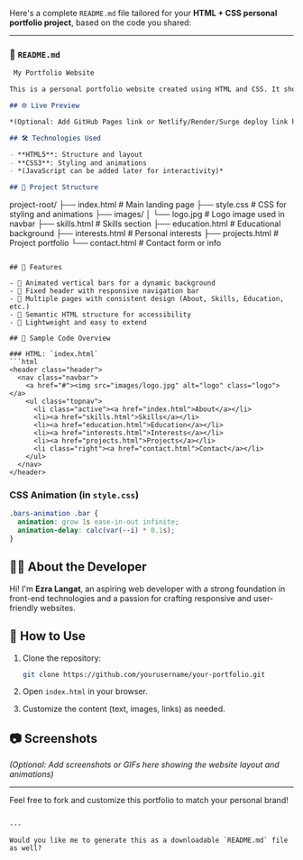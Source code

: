 
 Here's a complete `README.md` file tailored for your **HTML + CSS personal portfolio project**, based on the code you shared:

---

### 📄 `README.md`

```markdown
 My Portfolio Website

This is a personal portfolio website created using HTML and CSS. It showcases a professional profile including skills, education, interests, and projects. The design includes a modern navigation bar, animated bars for visual interest, and responsive layout elements.

## 🌐 Live Preview

*(Optional: Add GitHub Pages link or Netlify/Render/Surge deploy link here if hosted)*

## 🛠️ Technologies Used

- **HTML5**: Structure and layout
- **CSS3**: Styling and animations
- *(JavaScript can be added later for interactivity)*

## 📁 Project Structure

```

project-root/
├── index.html          # Main landing page
├── style.css           # CSS for styling and animations
├── images/
│   └── logo.jpg        # Logo image used in navbar
├── skills.html         # Skills section
├── education.html      # Educational background
├── interests.html      # Personal interests
├── projects.html       # Project portfolio
└── contact.html        # Contact form or info

````

## 🚀 Features

- 🔷 Animated vertical bars for a dynamic background
- 🔷 Fixed header with responsive navigation bar
- 🔷 Multiple pages with consistent design (About, Skills, Education, etc.)
- 🔷 Semantic HTML structure for accessibility
- 🔷 Lightweight and easy to extend

## 📜 Sample Code Overview

### HTML: `index.html`
```html
<header class="header">
  <nav class="navbar">
    <a href="#"><img src="images/logo.jpg" alt="logo" class="logo"></a>
    <ul class="topnav">
      <li class="active"><a href="index.html">About</a></li>
      <li><a href="skills.html">Skills</a></li>
      <li><a href="education.html">Education</a></li>
      <li><a href="interests.html">Interests</a></li>
      <li><a href="projects.html">Projects</a></li>
      <li class="right"><a href="contact.html">Contact</a></li>
    </ul>
  </nav>
</header>
````

### CSS Animation (in `style.css`)

```css
.bars-animation .bar {
  animation: grow 1s ease-in-out infinite;
  animation-delay: calc(var(--i) * 0.1s);
}
```

## 🧑‍💻 About the Developer

Hi! I'm **Ezra Langat**, an aspiring web developer with a strong foundation in front-end technologies and a passion for crafting responsive and user-friendly websites.

## 📌 How to Use

1. Clone the repository:

   ```bash
   git clone https://github.com/yourusername/your-portfolio.git
   ```
2. Open `index.html` in your browser.
3. Customize the content (text, images, links) as needed.

## 📷 Screenshots

*(Optional: Add screenshots or GIFs here showing the website layout and animations)*


---

Feel free to fork and customize this portfolio to match your personal brand!

```

---

Would you like me to generate this as a downloadable `README.md` file as well?
```

